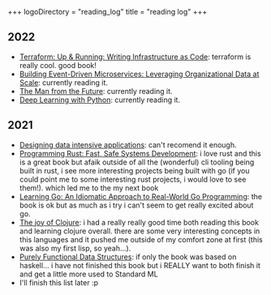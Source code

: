 +++
logoDirectory = "reading_log"
title = "reading log"
+++

## 2022

- [Terraform: Up & Running: Writing Infrastructure as Code](https://www.amazon.com/-/es/Yevgeniy-Brikman/dp/1492046906): terraform is really cool. good book!
- [Building Event-Driven Microservices: Leveraging Organizational Data at Scale](https://www.amazon.com/Building-Event-Driven-Microservices-Leveraging-Organizational/dp/1492057894): currently reading it.
- [The Man from the Future](https://www.amazon.com/Man-Future-Visionary-Life-Neumann/dp/1324003995): currently reading it. 
- [Deep Learning with Python](https://www.amazon.com/Deep-Learning-Python-Francois-Chollet/dp/1617294438): currently reading it. 

## 2021

- [Designing data intensive applications](https://www.amazon.com.mx/Designing-Data-Intensive-Applications-Reliable-Maintainable/dp/1449373321/ref=sr_1_1?keywords=data+intensive+applications&qid=1642484281&sprefix=data+intens%2Caps%2C90&sr=8-1): can't recomend it enough. 
- [Programming Rust: Fast, Safe Systems Development](https://www.amazon.com.mx/gp/product/B0979PWD4Z/ref=ppx_yo_dt_b_d_asin_title_o06?ie=UTF8&psc=1): i love rust and this is a great book but afaik outside of all the (wonderful) cli tooling being built in rust, i see more interesting projects being built with go (if you could point me to some interesting rust projects, i would love to see them!). which led me to the my next book
- [Learning Go: An Idiomatic Approach to Real-World Go Programming](https://www.amazon.com.mx/gp/product/B08XYGCM71/ref=ppx_yo_dt_b_d_asin_title_o05?ie=UTF8&psc=1): the book is ok but as much as i try i can't seem to get really excited about go. 
- [The joy of Clojure](https://www.amazon.com.mx/Joy-Clojure-Thinking-Way/dp/1935182641/ref=sr_1_1?__mk_es_MX=%C3%85M%C3%85%C5%BD%C3%95%C3%91&crid=39K0SIJDUIEPJ&keywords=the+clojure+way&qid=1642485176&sprefix=the+clojure+way%2Caps%2C106&sr=8-1): i had a really really good time both reading this book and learning clojure overall. there are some very interesting concepts in this languages and it pushed me outside of my comfort zone at first (this was also my first lisp, so yeah...).
- [Purely Functional Data Structures](https://www.amazon.com.mx/Purely-Functional-Data-Structures-English-ebook/dp/B00AKE1V04/ref=tmm_kin_swatch_0?_encoding=UTF8&qid=1642485542&sr=8-1): if only the book was based on haskell... i have not finished this book but i REALLY want to both finish it and get a little more used to Standard ML
- I'll finish this list later :p
